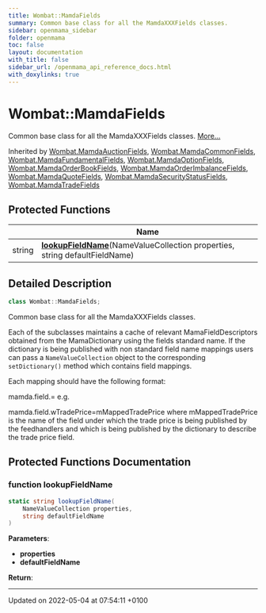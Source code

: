 ```yaml
---
title: Wombat::MamdaFields
summary: Common base class for all the MamdaXXXFields classes. 
sidebar: openmama_sidebar
folder: openmama
toc: false
layout: documentation
with_title: false
sidebar_url: /openmama_api_reference_docs.html
with_doxylinks: true
---
```


# Wombat::MamdaFields



Common base class for all the MamdaXXXFields classes.  [More...](#detailed-description)

Inherited by [Wombat.MamdaAuctionFields](classWombat_1_1MamdaAuctionFields.html), [Wombat.MamdaCommonFields](classWombat_1_1MamdaCommonFields.html), [Wombat.MamdaFundamentalFields](classWombat_1_1MamdaFundamentalFields.html), [Wombat.MamdaOptionFields](classWombat_1_1MamdaOptionFields.html), [Wombat.MamdaOrderBookFields](classWombat_1_1MamdaOrderBookFields.html), [Wombat.MamdaOrderImbalanceFields](classWombat_1_1MamdaOrderImbalanceFields.html), [Wombat.MamdaQuoteFields](classWombat_1_1MamdaQuoteFields.html), [Wombat.MamdaSecurityStatusFields](classWombat_1_1MamdaSecurityStatusFields.html), [Wombat.MamdaTradeFields](classWombat_1_1MamdaTradeFields.html)

## Protected Functions

|                | Name           |
| -------------- | -------------- |
| string | **[lookupFieldName](classWombat_1_1MamdaFields.html#function-lookupfieldname)**(NameValueCollection properties, string defaultFieldName) |

## Detailed Description

```csharp
class Wombat::MamdaFields;
```

Common base class for all the MamdaXXXFields classes. 

Each of the subclasses maintains a cache of relevant MamaFieldDescriptors obtained from the MamaDictionary using the fields standard name. If the dictionary is being published with non standard field name mappings users can pass a `NameValueCollection` object to the corresponding `setDictionary()` method which contains field mappings. 

 Each mapping should have the following format:

 mamda.field.<common field name>=<mapped field name> e.g.

 mamda.field.wTradePrice=mMappedTradePrice where mMappedTradePrice is the name of the field under which the trade price is being published by the feedhandlers and which is being published by the dictionary to describe the trade price field.

## Protected Functions Documentation

### function lookupFieldName

```csharp
static string lookupFieldName(
    NameValueCollection properties,
    string defaultFieldName
)
```


**Parameters**: 

  * **properties** 
  * **defaultFieldName** 


**Return**: 

-------------------------------

Updated on 2022-05-04 at 07:54:11 +0100